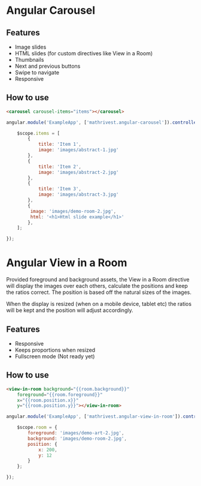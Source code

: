 # Angular Carousel

## Features

* Image slides
* HTML slides (for custom directives like View in a Room)
* Thumbnails
* Next and previous buttons
* Swipe to navigate
* Responsive

## How to use
```html
<carousel carousel-items="items"></carousel>
```
```javascript
angular.module('ExampleApp', ['mathrivest.angular-carousel']).controller('MainCtrl', function ($scope) {

    $scope.items = [
        {
            title: 'Item 1',
            image: 'images/abstract-1.jpg'
        },
        {
            title: 'Item 2',
            image: 'images/abstract-2.jpg'
        },
        {
            title: 'Item 3',
            image: 'images/abstract-3.jpg'
        },
        {
         image: 'images/demo-room-2.jpg',
         html: '<h1>Html slide example</h1>'
		},
    ];

});
```

# Angular View in a Room
Provided foreground and background assets, the View in a Room directive will display the images over each others, calculate the positions and keep the ratios correct. The position is based off the natural sizes of the images.

When the display is resized (when on a mobile device, tablet etc) the ratios will be kept and the position will adjust accordingly.

## Features

* Responsive
* Keeps proportions when resized
* Fullscreen mode (Not ready yet)

## How to use

```html
<view-in-room background="{{room.background}}"
	foreground="{{room.foreground}}"
	x="{{room.position.x}}"
	y="{{room.position.y}}"></view-in-room>
```
```javascript
angular.module('ExampleApp', ['mathrivest.angular-view-in-room']).controller('MainCtrl', function ($scope) {

	$scope.room = {
	    foreground: 'images/demo-art-2.jpg',
	    background: 'images/demo-room-2.jpg',
	    position: {
	        x: 200,
	        y: 12
	    }
	};

});
```
